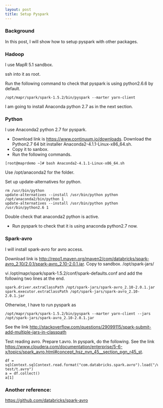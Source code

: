 ```yaml
---
layout: post
title: Setup Pyspark
---
```


### Background
In this post, I will show how to setup pyspark with other packages.

### Hadoop
I use MapR 5.1 sandbox.

ssh into it as root.

Run the following command to check that pyspark is using python2.6.6 by default.

```
/opt/mapr/spark/spark-1.5.2/bin/pyspark --marter yarn-client
```

I am going to install Anaconda python 2.7 as in the next section.

### Python
I use Anaconda2 python 2.7 for pyspark.

* Download link is https://www.continuum.io/downloads.
  Download the Python2.7 64 bit installer Anaconda2-4.1.1-Linux-x86_64.sh.
* Copy it to sanbox.
* Run the following commands.
```
[root@maprdemo ~]# bash Anaconda2-4.1.1-Linux-x86_64.sh
```
Use /opt/anaconda2 for the folder.

Set up update-alternatives for python.
```
rm /usr/bin/python
update-alternatives --install /usr/bin/python python /opt/anaconda2/bin/python 1
update-alternatives --install /usr/bin/python python /usr/bin/python2.6 1
```
Double check that anaconda2 python is active.

* Run pyspark to check that it is using anaconda python2.7 now.

### Spark-avro
I will install spark-avro for avro access.

Download link is http://repo1.maven.org/maven2/com/databricks/spark-avro_2.10/2.0.1/spark-avro_2.10-2.0.1.jar.
Copy to sandbox. /opt/spark-jars/

vi /opt/mapr/spark/spark-1.5.2/conf/spark-defaults.conf
and add the following two lines at the end.
```
spark.driver.extraClassPath /opt/spark-jars/spark-avro_2.10-2.0.1.jar
spark.executor.extraClassPath /opt/spark-jars/spark-avro_2.10-2.0.1.jar
``` 
Otherwise, I have to run pyspark as
```
/opt/mapr/spark/spark-1.5.2/bin/pyspark --marter yarn-client --jars /opt/spark-jars/spark-avro_2.10-2.0.1.jar
```
See the link http://stackoverflow.com/questions/29099115/spark-submit-add-multiple-jars-in-classpath

Test reading avro.
Prepare t.avro.
In pyspark, do the following. See the link https://www.cloudera.com/documentation/enterprise/5-6-x/topics/spark_avro.html#concept_hsz_nvn_45__section_pgn_r45_st.
```
df = sqlContext.sqlContext.read.format("com.databricks.spark.avro").load("/user/mapr/avro-test/t.avro")
a = df.collect()
a[1]
```

### Another reference:
https://github.com/databricks/spark-avro

